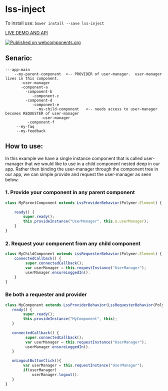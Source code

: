 # lss-inject

To install use: `bower install --save lss-inject`

[ LIVE DEMO AND API ](https://www.webcomponents.org/element/LssPolymerElements/lss-inject)

[![Published on webcomponents.org](https://img.shields.io/badge/webcomponents.org-published-blue.svg)](https://www.webcomponents.org/element/LssPolymerElements/lss-inject)


## Senario:

```
---app-main
    --my-parent-component  <-- PROVIDER of user-manager.  user-manager lives in this component.
       -user-manager
       -component-a      
         -component-b
            -component-c
         -component-d
            -component-e
              -my-child-component   <-- needs access to user-manager becomes REQUESTER of user-manager
                -user-manager  
          -component-f
     --my-faq
     --my-feedback
```
       
## How to use:

In this example we have a single instance component that is called user-manager that we would like to use in a child component nested deep in our app.  Rather then binding the user-manager through the component tree in our app, we can simple provide and request the user-manager as seen below. 
       
### 1. Provide your component in any parent component
```typescript
class MyParentComponent extends LssProviderBehavior(Polymer.Element) {
  
    ready() {
        super.ready();    
        this.provideInstance("UserManager", this.$.userManager);
    }
}
```


### 2. Request your component from any child component
```typescript
class MyChildComponent extends LssRequesterBehavior(Polymer.Element) {
    connectedCallback() {
         super.connectedCallback();
         var userManager = this.requestInstance("UserManager");
         userManager.ensureLoggedIn().
    }
}
```


### Be both a requester and provider
```typescript
class MyComponent extends LssProviderBehavior(LssRequesterBehavior(Polymer.Element)) {
   ready() {
        super.ready();    
        this.provideInstance("MyComponent", this);
   }
   
   connectedCallback() {
         super.connectedCallback();
         var userManager = this.requestInstance("UserManager");
         userManager.ensureLoggedIn().
   }
   
   onLogoutButtonClick(){
        var userManager = this.requestInstance("UserManager");
        if(userManager) 
            userManager.logout().
   }
}
```
